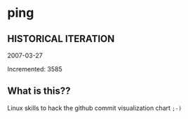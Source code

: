 # ping

## HISTORICAL ITERATION
2007-03-27

Incremented: 3585

## What is this?? 
Linux skills to hack the github commit visualization chart `;-)`
